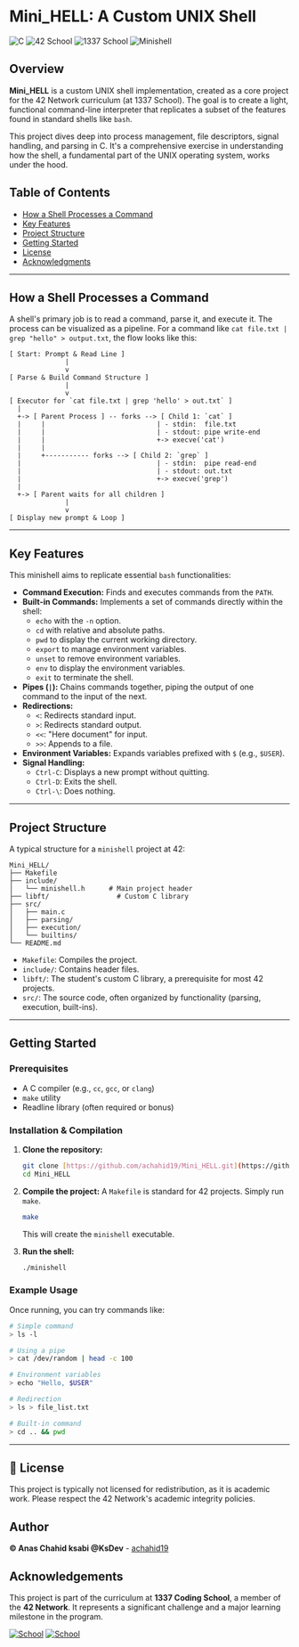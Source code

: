 # Mini_HELL: A Custom UNIX Shell

![C](https://img.shields.io/badge/C-00599C?style=for-the-badge&logo=c&logoColor=white)
![42 School](https://img.shields.io/badge/42%20Project-black?style=for-the-badge&logo=42)
![ 1337 School ](https://img.shields.io/badge/1337%20Project-black?style=for-the-badge&logo=1337)
![Minishell](https://img.shields.io/badge/Minishell-000000?style=for-the-badge&logo=terminal&logoColor=white)

## Overview

**Mini_HELL** is a custom UNIX shell implementation, created as a core project for the 42 Network curriculum (at 1337 School). The goal is to create a light, functional command-line interpreter that replicates a subset of the features found in standard shells like `bash`.

This project dives deep into process management, file descriptors, signal handling, and parsing in C. It's a comprehensive exercise in understanding how the shell, a fundamental part of the UNIX operating system, works under the hood.

## Table of Contents
- [How a Shell Processes a Command](#how-a-shell-processes-a-command)
- [Key Features](#key-features)
- [Project Structure](#project-structure)
- [Getting Started](#getting-started)
- [License](#license)
- [Acknowledgments](#acknowledgments)

***

## How a Shell Processes a Command

A shell's primary job is to read a command, parse it, and execute it. The process can be visualized as a pipeline. For a command like `cat file.txt | grep "hello" > output.txt`, the flow looks like this:

```
[ Start: Prompt & Read Line ]
              |
              v
[ Parse & Build Command Structure ]
              |
              v
[ Executor for `cat file.txt | grep 'hello' > out.txt` ]
  |
  +-> [ Parent Process ] -- forks --> [ Child 1: `cat` ]
  |     |                            | - stdin:  file.txt
  |     |                            | - stdout: pipe write-end
  |     |                            +-> execve('cat')
  |     |
  |     +----------- forks --> [ Child 2: `grep` ]
  |                                  | - stdin:  pipe read-end
  |                                  | - stdout: out.txt
  |                                  +-> execve('grep')
  |
  +-> [ Parent waits for all children ]
              |
              v
[ Display new prompt & Loop ]
```

***

## Key Features

This minishell aims to replicate essential `bash` functionalities:

* **Command Execution:** Finds and executes commands from the `PATH`.
* **Built-in Commands:** Implements a set of commands directly within the shell:
  * `echo` with the `-n` option.
  * `cd` with relative and absolute paths.
  * `pwd` to display the current working directory.
  * `export` to manage environment variables.
  * `unset` to remove environment variables.
  * `env` to display the environment variables.
  * `exit` to terminate the shell.
* **Pipes (`|`):** Chains commands together, piping the output of one command to the input of the next.
* **Redirections:**
  * `<`: Redirects standard input.
  * `>`: Redirects standard output.
  * `<<`: "Here document" for input.
  * `>>`: Appends to a file.
* **Environment Variables:** Expands variables prefixed with `$` (e.g., `$USER`).
* **Signal Handling:**
  * `Ctrl-C`: Displays a new prompt without quitting.
  * `Ctrl-D`: Exits the shell.
  * `Ctrl-\`: Does nothing.

***

## Project Structure

A typical structure for a `minishell` project at 42:

```
Mini_HELL/
├── Makefile
├── include/
│   └── minishell.h      # Main project header
├── libft/                 # Custom C library
├── src/
│   ├── main.c
│   ├── parsing/
│   ├── execution/
│   └── builtins/
└── README.md
```

* `Makefile`: Compiles the project.
* `include/`: Contains header files.
* `libft/`: The student's custom C library, a prerequisite for most 42 projects.
* `src/`: The source code, often organized by functionality (parsing, execution, built-ins).

***

## Getting Started

### Prerequisites

* A C compiler (e.g., `cc`, `gcc`, or `clang`)
* `make` utility
* Readline library (often required or bonus)

### Installation & Compilation

1. **Clone the repository:**
   ```bash
   git clone [https://github.com/achahid19/Mini_HELL.git](https://github.com/achahid19/Mini_HELL.git)
   cd Mini_HELL
   ```

2. **Compile the project:**
   A `Makefile` is standard for 42 projects. Simply run `make`.
   ```bash
   make
   ```
   This will create the `minishell` executable.

3. **Run the shell:**
   ```bash
   ./minishell
   ```

### Example Usage

Once running, you can try commands like:

```sh
# Simple command
> ls -l

# Using a pipe
> cat /dev/random | head -c 100

# Environment variables
> echo "Hello, $USER"

# Redirection
> ls > file_list.txt

# Built-in command
> cd .. && pwd
```

***

## 📜 License

This project is typically not licensed for redistribution, as it is academic work. Please respect the 42 Network's academic integrity policies.



## Author
**© Anas Chahid ksabi **@KsDev**** - [achahid19](https://github.com/achahid19)

## Acknowledgements
This project is part of the curriculum at **1337 Coding School**, a member of the **42 Network**. It represents a significant challenge and a major learning milestone in the program.

[![School](https://img.shields.io/badge/Notice-1337%20School-blue.svg)](https://1337.ma/en/)
[![School](https://img.shields.io/badge/Notice-42%20School-blue.svg)](https://42.fr/en/homepage/)

